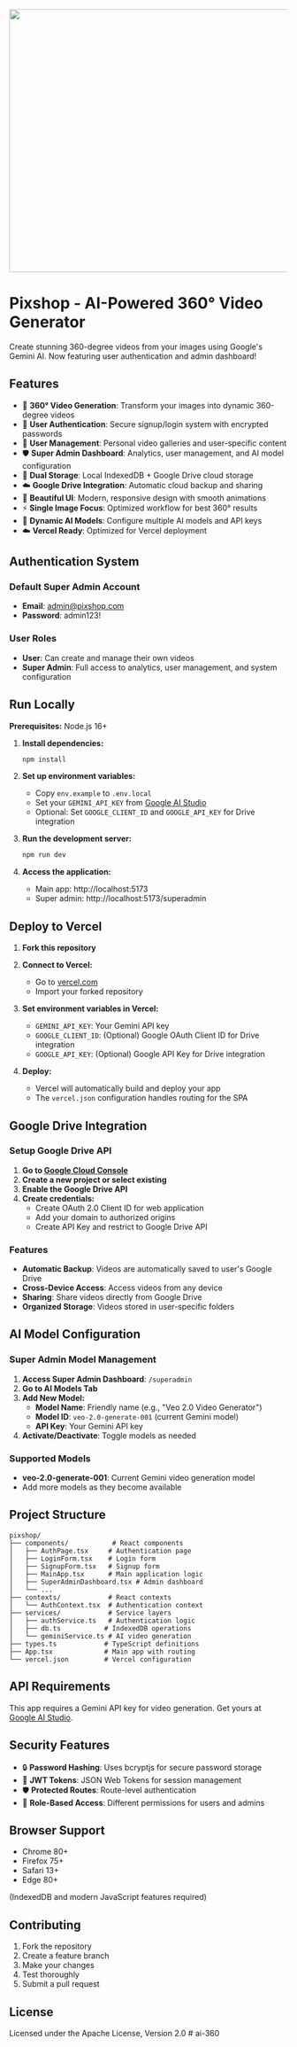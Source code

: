 <div align="center">
<img width="1200" height="475" alt="GHBanner" src="https://github.com/user-attachments/assets/0aa67016-6eaf-458a-adb2-6e31a0763ed6" />
</div>

# Pixshop - AI-Powered 360° Video Generator

Create stunning 360-degree videos from your images using Google's Gemini AI. Now featuring user authentication and admin dashboard!

## Features

- 🎥 **360° Video Generation**: Transform your images into dynamic 360-degree videos
- 🔐 **User Authentication**: Secure signup/login system with encrypted passwords
- 👥 **User Management**: Personal video galleries and user-specific content
- 🛡️ **Super Admin Dashboard**: Analytics, user management, and AI model configuration
- 💾 **Dual Storage**: Local IndexedDB + Google Drive cloud storage
- ☁️ **Google Drive Integration**: Automatic cloud backup and sharing
- 🎨 **Beautiful UI**: Modern, responsive design with smooth animations
- ⚡ **Single Image Focus**: Optimized workflow for best 360° results
- 🔧 **Dynamic AI Models**: Configure multiple AI models and API keys
- ☁️ **Vercel Ready**: Optimized for Vercel deployment

## Authentication System

### Default Super Admin Account
- **Email**: admin@pixshop.com
- **Password**: admin123!

### User Roles
- **User**: Can create and manage their own videos
- **Super Admin**: Full access to analytics, user management, and system configuration

## Run Locally

**Prerequisites:** Node.js 16+

1. **Install dependencies:**
   ```bash
   npm install
   ```

2. **Set up environment variables:**
   - Copy `env.example` to `.env.local`
   - Set your `GEMINI_API_KEY` from [Google AI Studio](https://ai.google.dev/)
   - Optional: Set `GOOGLE_CLIENT_ID` and `GOOGLE_API_KEY` for Drive integration

3. **Run the development server:**
   ```bash
   npm run dev
   ```

4. **Access the application:**
   - Main app: http://localhost:5173
   - Super admin: http://localhost:5173/superadmin

## Deploy to Vercel

1. **Fork this repository**

2. **Connect to Vercel:**
   - Go to [vercel.com](https://vercel.com)
   - Import your forked repository

3. **Set environment variables in Vercel:**
   - `GEMINI_API_KEY`: Your Gemini API key
   - `GOOGLE_CLIENT_ID`: (Optional) Google OAuth Client ID for Drive integration
   - `GOOGLE_API_KEY`: (Optional) Google API Key for Drive integration

4. **Deploy:**
   - Vercel will automatically build and deploy your app
   - The `vercel.json` configuration handles routing for the SPA

## Google Drive Integration

### Setup Google Drive API

1. **Go to [Google Cloud Console](https://console.cloud.google.com/)**
2. **Create a new project or select existing**
3. **Enable the Google Drive API**
4. **Create credentials:**
   - Create OAuth 2.0 Client ID for web application
   - Add your domain to authorized origins
   - Create API Key and restrict to Google Drive API

### Features
- **Automatic Backup**: Videos are automatically saved to user's Google Drive
- **Cross-Device Access**: Access videos from any device
- **Sharing**: Share videos directly from Google Drive
- **Organized Storage**: Videos stored in user-specific folders

## AI Model Configuration

### Super Admin Model Management

1. **Access Super Admin Dashboard**: `/superadmin`
2. **Go to AI Models Tab**
3. **Add New Model:**
   - **Model Name**: Friendly name (e.g., "Veo 2.0 Video Generator")
   - **Model ID**: `veo-2.0-generate-001` (current Gemini model)
   - **API Key**: Your Gemini API key
4. **Activate/Deactivate**: Toggle models as needed

### Supported Models
- **veo-2.0-generate-001**: Current Gemini video generation model
- Add more models as they become available

## Project Structure

```
pixshop/
├── components/           # React components
│   ├── AuthPage.tsx     # Authentication page
│   ├── LoginForm.tsx    # Login form
│   ├── SignupForm.tsx   # Signup form
│   ├── MainApp.tsx      # Main application logic
│   ├── SuperAdminDashboard.tsx # Admin dashboard
│   └── ...
├── contexts/            # React contexts
│   └── AuthContext.tsx  # Authentication context
├── services/            # Service layers
│   ├── authService.ts   # Authentication logic
│   ├── db.ts           # IndexedDB operations
│   └── geminiService.ts # AI video generation
├── types.ts            # TypeScript definitions
├── App.tsx             # Main app with routing
└── vercel.json         # Vercel configuration
```

## API Requirements

This app requires a Gemini API key for video generation. Get yours at [Google AI Studio](https://ai.google.dev/).

## Security Features

- 🔒 **Password Hashing**: Uses bcryptjs for secure password storage
- 🎫 **JWT Tokens**: JSON Web Tokens for session management
- 🛡️ **Protected Routes**: Route-level authentication
- 🔐 **Role-Based Access**: Different permissions for users and admins

## Browser Support

- Chrome 80+
- Firefox 75+
- Safari 13+
- Edge 80+

(IndexedDB and modern JavaScript features required)

## Contributing

1. Fork the repository
2. Create a feature branch
3. Make your changes
4. Test thoroughly
5. Submit a pull request

## License

Licensed under the Apache License, Version 2.0
#   a i - 3 6 0 
 
 